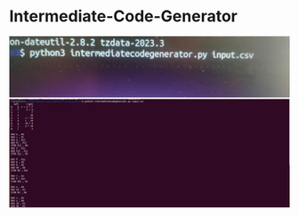 # Intermediate-Code-Generator

<img src="/images/img1.jpeg" alt="Getting started" />
<img src="/images/img2.jpeg" alt="Getting started" />